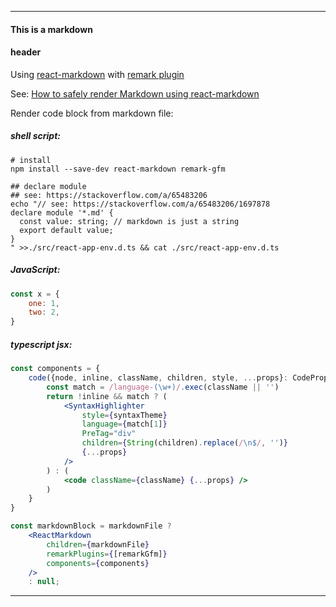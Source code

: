 --------------------

#### This is a markdown <h4> header

Using [react-markdown](https://github.com/remarkjs/react-markdown)
with [remark plugin](https://github.com/remarkjs/remark-gfm)

See: [How to safely render Markdown using react-markdown](https://blog.logrocket.com/how-to-safely-render-markdown-using-react-markdown/)

Render code block from markdown file:

##### shell script:

```shell
# install
npm install --save-dev react-markdown remark-gfm

## declare module 
## see: https://stackoverflow.com/a/65483206
echo "// see: https://stackoverflow.com/a/65483206/1697878
declare module '*.md' {
  const value: string; // markdown is just a string
  export default value;
}
" >>./src/react-app-env.d.ts && cat ./src/react-app-env.d.ts 
```

##### JavaScript:

```js
const x = {
    one: 1,
    two: 2,
}
```

##### typescript jsx:

```jsx
const components = {
    code({node, inline, className, children, style, ...props}: CodeProps) {
        const match = /language-(\w+)/.exec(className || '')
        return !inline && match ? (
            <SyntaxHighlighter
                style={syntaxTheme}
                language={match[1]}
                PreTag="div"
                children={String(children).replace(/\n$/, '')}
                {...props}
            />
        ) : (
            <code className={className} {...props} />
        )
    }
}

const markdownBlock = markdownFile ?
    <ReactMarkdown
        children={markdownFile}
        remarkPlugins={[remarkGfm]}
        components={components}
    />
    : null;
```

--------------------









